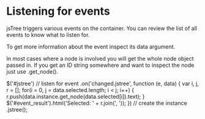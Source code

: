 # Listening for events

jsTree triggers various events on the container. You can review the list of all events to know what to listen for.

To get more information about the event inspect its data argument.

In most cases where a node is involved you will get the whole node object passed in. If you get an ID string somewhere and want to inspect the node just use .get_node().


$('#jstree')
  // listen for event
  .on('changed.jstree', function (e, data) {
    var i, j, r = [];
    for(i = 0, j = data.selected.length; i < j; i++) {
      r.push(data.instance.get_node(data.selected[i]).text);
    }
    $('#event_result').html('Selected: ' + r.join(', '));
  })
  // create the instance
  .jstree();